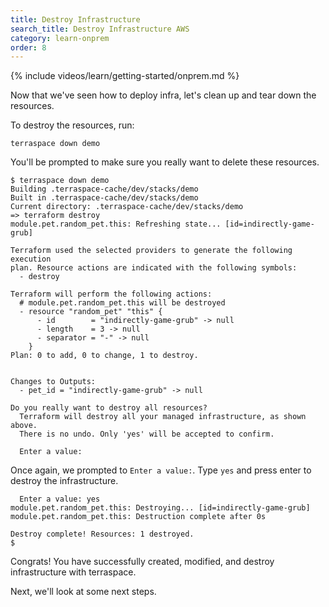 ```yaml
---
title: Destroy Infrastructure
search_title: Destroy Infrastructure AWS
category: learn-onprem
order: 8
---
```


{% include videos/learn/getting-started/onprem.md %}

Now that we've seen how to deploy infra, let's clean up and tear down the resources.

To destroy the resources, run:

    terraspace down demo

You'll be prompted to make sure you really want to delete these resources.

    $ terraspace down demo
    Building .terraspace-cache/dev/stacks/demo
    Built in .terraspace-cache/dev/stacks/demo
    Current directory: .terraspace-cache/dev/stacks/demo
    => terraform destroy
    module.pet.random_pet.this: Refreshing state... [id=indirectly-game-grub]

    Terraform used the selected providers to generate the following execution
    plan. Resource actions are indicated with the following symbols:
      - destroy

    Terraform will perform the following actions:
      # module.pet.random_pet.this will be destroyed
      - resource "random_pet" "this" {
          - id        = "indirectly-game-grub" -> null
          - length    = 3 -> null
          - separator = "-" -> null
        }
    Plan: 0 to add, 0 to change, 1 to destroy.


    Changes to Outputs:
      - pet_id = "indirectly-game-grub" -> null

    Do you really want to destroy all resources?
      Terraform will destroy all your managed infrastructure, as shown above.
      There is no undo. Only 'yes' will be accepted to confirm.

      Enter a value:

Once again, we prompted to `Enter a value:`. Type `yes` and press enter to destroy the infrastructure.

      Enter a value: yes
    module.pet.random_pet.this: Destroying... [id=indirectly-game-grub]
    module.pet.random_pet.this: Destruction complete after 0s

    Destroy complete! Resources: 1 destroyed.
    $

Congrats! You have successfully created, modified, and destroy infrastructure with terraspace.

Next, we'll look at some next steps.
